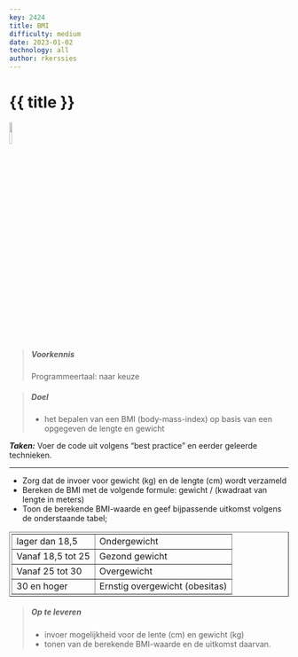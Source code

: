 ```yaml
---
key: 2424
title: BMI
difficulty: medium
date: 2023-01-02
technology: all
author: rkerssies
---
```



# {{ title }}

<img src="{{ '/_assets/basis/basics.png' | url }}" style="width:10%;">

> ##### Voorkennis
> Programmeertaal: naar keuze

> ##### Doel
> * het bepalen van een BMI (body-mass-index) op basis van een opgegeven de lengte en gewicht   


***Taken:***
Voer de code uit volgens “best practice” en eerder geleerde technieken.

<hr>

* Zorg dat de invoer voor gewicht (kg) en de lengte (cm) wordt verzameld
* Bereken de BMI met de volgende formule: gewicht / (kwadraat van lengte in meters)
* Toon de berekende BMI-waarde en geef bijpassende uitkomst volgens de onderstaande tabel;<br>
<table border="1" style="padding:3px;">
    <tr><td>lager dan 18,5</td><td>Ondergewicht</td></tr>
    <tr><td>Vanaf 18,5 tot 25</td><td>Gezond gewicht</td></tr>
    <tr><td>Vanaf 25 tot 30</td><td>Overgewicht</td></tr>
    <tr><td>30 en hoger</td><td>Ernstig overgewicht (obesitas)</td></tr>
</table>

  
> ##### Op te leveren
> * invoer mogelijkheid voor de lente (cm) en gewicht (kg)
> * tonen van de berekende BMI-waarde en de uitkomst daarvan.
